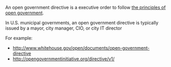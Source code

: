 An open government directive is a executive order to follow <a href="http://opengovernmentinitiative.org/declaration-of-local-open-government-principles/">the principles of open government</a>. 

In U.S. municipal governments, an open government directive is typically issued by a mayor, city manager, CIO, or city IT director

For example:
* http://www.whitehouse.gov/open/documents/open-government-directive
* http://opengovernmentinitiative.org/directive/v1/
